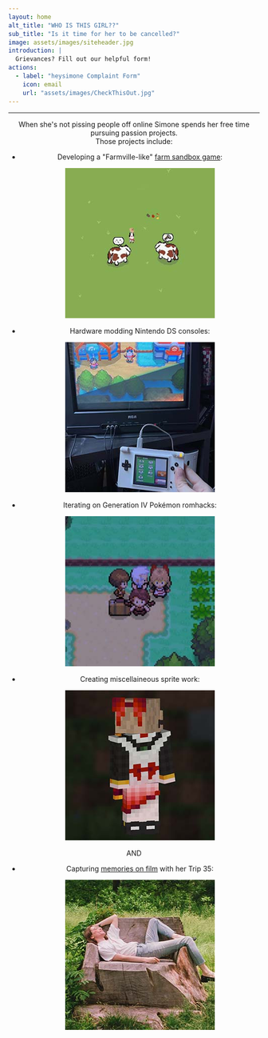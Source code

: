 ```yaml
---
layout: home
alt_title: "WHO IS THIS GIRL??"
sub_title: "Is it time for her to be cancelled?"
image: assets/images/siteheader.jpg
introduction: |
  Grievances? Fill out our helpful form!
actions:
  - label: "heysimone Complaint Form"
    icon: email
    url: "assets/images/CheckThisOut.jpg"
---
```

* * *
<span style="text-align: center">
  
When she's not pissing people off online Simone spends her free time pursuing passion projects.  
Those projects include:  


  - Developing a "Farmville-like" [farm sandbox game](/HappyFarmWorld/):  

    ![HappyFarmWorld](assets/images/Splash5.jpg)  

  - Hardware modding Nintendo DS consoles:  

    ![NDS-tvOUT](assets/images/Splash4.jpg)  

  - Iterating on Generation IV Pokémon romhacks:  

    ![MochaMonPlatinum](assets/images/Splash2.jpg)  

  - Creating miscellaineous sprite work:  

    ![MinecraftSkin](assets/images/Splash1.jpg)  

  AND  

  - Capturing [memories on film](gallery.md) with her Trip 35:  

    ![Chicago](assets/images/Splash6.jpg)

</span>
